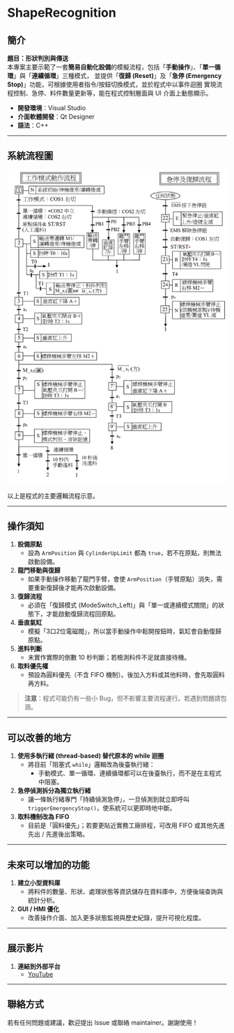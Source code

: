 # ShapeRecognition

## 簡介

**題目：形狀判別與傳送**  
本專案主要示範了一套**簡易自動化設備**的模擬流程，包括「**手動操作**」、「**單一循環**」與「**連續循環**」三種模式，
並提供「**復歸 (Reset)**」及「**急停 (Emergency Stop)**」功能，可根據使用者指令/按鈕切換模式，並於程式中以事件迴圈
實現流程控制、急停、料件數量更新等，能在程式控制層面與 UI 介面上動態顯示。

- **開發環境**：Visual Studio  
- **介面軟體開發**：Qt Designer  
- **語法**：C++

---

## 系統流程圖

![流程圖](./流程圖.jpg)

以上是程式的主要邏輯流程示意。

---

## 操作須知

1. **設備原點**  
   - 設為 `ArmPosition` 與 `CylinderUpLimit` 都為 `true`，若不在原點，則無法啟動設備。
2. **龍門移動與復歸**  
   - 如果手動操作移動了龍門手臂，會使 `ArmPosition`（手臂原點）消失，需要重新復歸後才能再次啟動設備。
3. **復歸流程**  
   - 必須在「復歸模式 (ModeSwitch_Left)」與「單一或連續模式關閉」的狀態下，才能啟動復歸流程回原點。
4. **垂直氣缸**  
   - 模擬「3口2位電磁閥」，所以當手動操作中鬆開按鈕時，氣缸會自動復歸原點。
5. **進料判斷**  
   - 未實作實際的倒數 10 秒判斷；若檢測料件不足就直接待機。
6. **取料優先權**  
   - 預設為圓料優先（不含 FIFO 機制）。後加入方料或其他料時，會先取圓料再方料。

> **注意**：程式可能仍有一些小 Bug，但不影響主要流程運行。若遇到問題請包涵。

---

## 可以改善的地方

1. **使用多執行緒 (thread-based) 替代原本的 while 迴圈**  
   - 將目前「阻塞式 `while`」邏輯改為後臺執行緒：  
     - 手動模式、單一循環、連續循環都可以在後臺執行，而不是在主程式中阻塞。
2. **急停偵測拆分為獨立執行緒**  
   - 讓一條執行緒專門「持續偵測急停」，一旦偵測到就立即呼叫 `triggerEmergencyStop()`，使系統可以更即時地中斷。
3. **取料機制改為 FIFO**  
   - 目前是「圓料優先」；若要更貼近實務工廠排程，可改用 FIFO 或其他先進先出 / 先進後出策略。

---

## 未來可以增加的功能

1. **建立小型資料庫**  
   - 將料件的數量、形狀、處理狀態等資訊儲存在資料庫中，方便後端查詢與統計分析。  
2. **GUI / HMI 優化**  
   - 改善操作介面、加入更多狀態監視與歷史紀錄，提升可視化程度。  

---

## 展示影片

1. **連結到外部平台**  
   - [YouTube](https://youtu.be/PynCtSuIcUI)

---

## 聯絡方式

若有任何問題或建議，歡迎提出 Issue 或聯絡 maintainer。謝謝使用！
